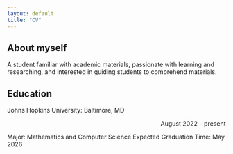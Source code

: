 ```yaml
---
layout: default
title: "CV"
---
```


## About myself

A student familiar with academic materials, passionate with learning and researching, and interested in guiding students to comprehend materials.

## Education 

Johns Hopkins University: Baltimore, MD
<p align="right">
    August 2022 – present
</p>
Major: Mathematics and Computer Science
Expected Graduation Time: May 2026